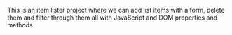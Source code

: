 This is an item lister project where we can add list items with a form,
delete them and filter through them all with JavaScript and DOM properties and methods.

